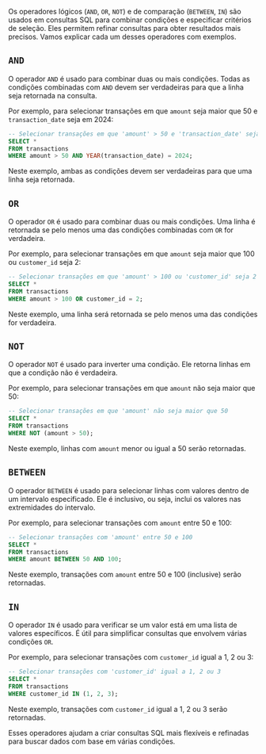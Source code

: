Os operadores lógicos (`AND`, `OR`, `NOT`) e de comparação (`BETWEEN`, `IN`) são usados em consultas SQL para combinar condições e especificar critérios de seleção. Eles permitem refinar consultas para obter resultados mais precisos. Vamos explicar cada um desses operadores com exemplos.

## `AND`

O operador `AND` é usado para combinar duas ou mais condições. Todas as condições combinadas com `AND` devem ser verdadeiras para que a linha seja retornada na consulta.

Por exemplo, para selecionar transações em que `amount` seja maior que 50 e `transaction_date` seja em 2024:

```sql
-- Selecionar transações em que 'amount' > 50 e 'transaction_date' seja em 2024
SELECT *
FROM transactions
WHERE amount > 50 AND YEAR(transaction_date) = 2024;
```

Neste exemplo, ambas as condições devem ser verdadeiras para que uma linha seja retornada.

## `OR`

O operador `OR` é usado para combinar duas ou mais condições. Uma linha é retornada se pelo menos uma das condições combinadas com `OR` for verdadeira.

Por exemplo, para selecionar transações em que `amount` seja maior que 100 ou `customer_id` seja 2:

```sql
-- Selecionar transações em que 'amount' > 100 ou 'customer_id' seja 2
SELECT *
FROM transactions
WHERE amount > 100 OR customer_id = 2;
```

Neste exemplo, uma linha será retornada se pelo menos uma das condições for verdadeira.

## `NOT`

O operador `NOT` é usado para inverter uma condição. Ele retorna linhas em que a condição não é verdadeira.

Por exemplo, para selecionar transações em que `amount` não seja maior que 50:

```sql
-- Selecionar transações em que 'amount' não seja maior que 50
SELECT *
FROM transactions
WHERE NOT (amount > 50);
```

Neste exemplo, linhas com `amount` menor ou igual a 50 serão retornadas.

## `BETWEEN`

O operador `BETWEEN` é usado para selecionar linhas com valores dentro de um intervalo especificado. Ele é inclusivo, ou seja, inclui os valores nas extremidades do intervalo.

Por exemplo, para selecionar transações com `amount` entre 50 e 100:

```sql
-- Selecionar transações com 'amount' entre 50 e 100
SELECT *
FROM transactions
WHERE amount BETWEEN 50 AND 100;
```

Neste exemplo, transações com `amount` entre 50 e 100 (inclusive) serão retornadas.

## `IN`

O operador `IN` é usado para verificar se um valor está em uma lista de valores específicos. É útil para simplificar consultas que envolvem várias condições `OR`.

Por exemplo, para selecionar transações com `customer_id` igual a 1, 2 ou 3:

```sql
-- Selecionar transações com 'customer_id' igual a 1, 2 ou 3
SELECT *
FROM transactions
WHERE customer_id IN (1, 2, 3);
```

Neste exemplo, transações com `customer_id` igual a 1, 2 ou 3 serão retornadas.

Esses operadores ajudam a criar consultas SQL mais flexíveis e refinadas para buscar dados com base em várias condições.